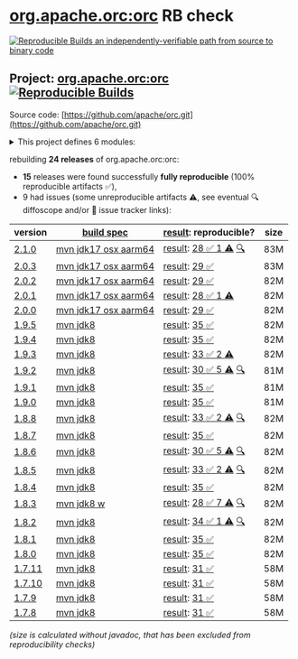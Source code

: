 [org.apache.orc:orc](https://central.sonatype.com/artifact/org.apache.orc/orc/versions) RB check
=======

[![Reproducible Builds](https://reproducible-builds.org/images/logos/rb.svg) an independently-verifiable path from source to binary code](https://reproducible-builds.org/)

## Project: [org.apache.orc:orc](https://central.sonatype.com/artifact/org.apache.orc/orc/versions) [![Reproducible Builds](https://img.shields.io/endpoint?url=https://raw.githubusercontent.com/jvm-repo-rebuild/reproducible-central/master/content/org/apache/orc//badge.json)](https://github.com/jvm-repo-rebuild/reproducible-central/blob/master/content/org/apache/orc//README.md)

Source code: [https://github.com/apache/orc.git](https://github.com/apache/orc.git)

<details><summary>This project defines 6 modules:</summary>

* [org.apache.orc:orc](https://central.sonatype.com/artifact/org.apache.orc/orc/overview)
* [org.apache.orc:orc-core](https://central.sonatype.com/artifact/org.apache.orc/orc-core/overview)
* [org.apache.orc:orc-examples](https://central.sonatype.com/artifact/org.apache.orc/orc-examples/overview)
* [org.apache.orc:orc-mapreduce](https://central.sonatype.com/artifact/org.apache.orc/orc-mapreduce/overview)
* [org.apache.orc:orc-shims](https://central.sonatype.com/artifact/org.apache.orc/orc-shims/overview)
* [org.apache.orc:orc-tools](https://central.sonatype.com/artifact/org.apache.orc/orc-tools/overview)
</details>

rebuilding **24 releases** of org.apache.orc:orc:
- **15** releases were found successfully **fully reproducible** (100% reproducible artifacts :white_check_mark:),
- 9 had issues (some unreproducible artifacts :warning:, see eventual :mag: diffoscope and/or :memo: issue tracker links):

| version | [build spec](/BUILDSPEC.md) | [result](https://reproducible-builds.org/docs/jvm/): reproducible? | size |
| -- | --------- | ------ | -- |
| [2.1.0](https://central.sonatype.com/artifact/org.apache.orc/orc/2.1.0/pom) | [mvn jdk17 osx aarm64](orc-2.1.0.buildspec) | [result](orc-2.1.0.buildinfo): [28 :white_check_mark:  1 :warning:](orc-2.1.0.buildcompare) [:mag:](orc-2.1.0.diffoscope) | 83M |
| [2.0.3](https://central.sonatype.com/artifact/org.apache.orc/orc/2.0.3/pom) | [mvn jdk17 osx aarm64](orc-2.0.3.buildspec) | [result](orc-2.0.3.buildinfo): [29 :white_check_mark: ](orc-2.0.3.buildcompare) | 83M |
| [2.0.2](https://central.sonatype.com/artifact/org.apache.orc/orc/2.0.2/pom) | [mvn jdk17 osx aarm64](orc-2.0.2.buildspec) | [result](orc-2.0.2.buildinfo): [29 :white_check_mark: ](orc-2.0.2.buildcompare) | 82M |
| [2.0.1](https://central.sonatype.com/artifact/org.apache.orc/orc/2.0.1/pom) | [mvn jdk17 osx aarm64](orc-2.0.1.buildspec) | [result](orc-2.0.1.buildinfo): [28 :white_check_mark:  1 :warning:](orc-2.0.1.buildcompare) | 82M |
| [2.0.0](https://central.sonatype.com/artifact/org.apache.orc/orc/2.0.0/pom) | [mvn jdk17 osx aarm64](orc-2.0.0.buildspec) | [result](orc-2.0.0.buildinfo): [29 :white_check_mark: ](orc-2.0.0.buildcompare) | 82M |
| [1.9.5](https://central.sonatype.com/artifact/org.apache.orc/orc/1.9.5/pom) | [mvn jdk8](orc-1.9.5.buildspec) | [result](orc-1.9.5.buildinfo): [35 :white_check_mark: ](orc-1.9.5.buildcompare) | 82M |
| [1.9.4](https://central.sonatype.com/artifact/org.apache.orc/orc/1.9.4/pom) | [mvn jdk8](orc-1.9.4.buildspec) | [result](orc-1.9.4.buildinfo): [35 :white_check_mark: ](orc-1.9.4.buildcompare) | 82M |
| [1.9.3](https://central.sonatype.com/artifact/org.apache.orc/orc/1.9.3/pom) | [mvn jdk8](orc-1.9.3.buildspec) | [result](orc-1.9.3.buildinfo): [33 :white_check_mark:  2 :warning:](orc-1.9.3.buildcompare) | 82M |
| [1.9.2](https://central.sonatype.com/artifact/org.apache.orc/orc/1.9.2/pom) | [mvn jdk8](orc-1.9.2.buildspec) | [result](orc-1.9.2.buildinfo): [30 :white_check_mark:  5 :warning:](orc-1.9.2.buildcompare) [:mag:](orc-1.9.2.diffoscope) | 81M |
| [1.9.1](https://central.sonatype.com/artifact/org.apache.orc/orc/1.9.1/pom) | [mvn jdk8](orc-1.9.1.buildspec) | [result](orc-1.9.1.buildinfo): [35 :white_check_mark: ](orc-1.9.1.buildcompare) | 81M |
| [1.9.0](https://central.sonatype.com/artifact/org.apache.orc/orc/1.9.0/pom) | [mvn jdk8](orc-1.9.0.buildspec) | [result](orc-1.9.0.buildinfo): [35 :white_check_mark: ](orc-1.9.0.buildcompare) | 81M |
| [1.8.8](https://central.sonatype.com/artifact/org.apache.orc/orc/1.8.8/pom) | [mvn jdk8](orc-1.8.8.buildspec) | [result](orc-1.8.8.buildinfo): [33 :white_check_mark:  2 :warning:](orc-1.8.8.buildcompare) [:mag:](orc-1.8.8.diffoscope) | 82M |
| [1.8.7](https://central.sonatype.com/artifact/org.apache.orc/orc/1.8.7/pom) | [mvn jdk8](orc-1.8.7.buildspec) | [result](orc-1.8.7.buildinfo): [35 :white_check_mark: ](orc-1.8.7.buildcompare) | 82M |
| [1.8.6](https://central.sonatype.com/artifact/org.apache.orc/orc/1.8.6/pom) | [mvn jdk8](orc-1.8.6.buildspec) | [result](orc-1.8.6.buildinfo): [30 :white_check_mark:  5 :warning:](orc-1.8.6.buildcompare) [:mag:](orc-1.8.6.diffoscope) | 82M |
| [1.8.5](https://central.sonatype.com/artifact/org.apache.orc/orc/1.8.5/pom) | [mvn jdk8](orc-1.8.5.buildspec) | [result](orc-1.8.5.buildinfo): [33 :white_check_mark:  2 :warning:](orc-1.8.5.buildcompare) [:mag:](orc-1.8.5.diffoscope) | 82M |
| [1.8.4](https://central.sonatype.com/artifact/org.apache.orc/orc/1.8.4/pom) | [mvn jdk8](orc-1.8.4.buildspec) | [result](orc-1.8.4.buildinfo): [35 :white_check_mark: ](orc-1.8.4.buildcompare) | 82M |
| [1.8.3](https://central.sonatype.com/artifact/org.apache.orc/orc/1.8.3/pom) | [mvn jdk8 w](orc-1.8.3.buildspec) | [result](orc-1.8.3.buildinfo): [28 :white_check_mark:  7 :warning:](orc-1.8.3.buildcompare) [:mag:](orc-1.8.3.diffoscope) | 82M |
| [1.8.2](https://central.sonatype.com/artifact/org.apache.orc/orc/1.8.2/pom) | [mvn jdk8](orc-1.8.2.buildspec) | [result](orc-1.8.2.buildinfo): [34 :white_check_mark:  1 :warning:](orc-1.8.2.buildcompare) [:mag:](orc-1.8.2.diffoscope) | 82M |
| [1.8.1](https://central.sonatype.com/artifact/org.apache.orc/orc/1.8.1/pom) | [mvn jdk8](orc-1.8.1.buildspec) | [result](orc-1.8.1.buildinfo): [35 :white_check_mark: ](orc-1.8.1.buildcompare) | 82M |
| [1.8.0](https://central.sonatype.com/artifact/org.apache.orc/orc/1.8.0/pom) | [mvn jdk8](orc-1.8.0.buildspec) | [result](orc-1.8.0.buildinfo): [35 :white_check_mark: ](orc-1.8.0.buildcompare) | 82M |
| [1.7.11](https://central.sonatype.com/artifact/org.apache.orc/orc/1.7.11/pom) | [mvn jdk8](orc-1.7.11.buildspec) | [result](orc-1.7.11.buildinfo): [31 :white_check_mark: ](orc-1.7.11.buildcompare) | 58M |
| [1.7.10](https://central.sonatype.com/artifact/org.apache.orc/orc/1.7.10/pom) | [mvn jdk8](orc-1.7.10.buildspec) | [result](orc-1.7.10.buildinfo): [31 :white_check_mark: ](orc-1.7.10.buildcompare) | 58M |
| [1.7.9](https://central.sonatype.com/artifact/org.apache.orc/orc/1.7.9/pom) | [mvn jdk8](orc-1.7.9.buildspec) | [result](orc-1.7.9.buildinfo): [31 :white_check_mark: ](orc-1.7.9.buildcompare) | 58M |
| [1.7.8](https://central.sonatype.com/artifact/org.apache.orc/orc/1.7.8/pom) | [mvn jdk8](orc-1.7.8.buildspec) | [result](orc-1.7.8.buildinfo): [31 :white_check_mark: ](orc-1.7.8.buildcompare) | 58M |

<i>(size is calculated without javadoc, that has been excluded from reproducibility checks)</i>
